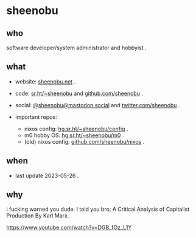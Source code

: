 # sheenobu

<!--
**sheenobu/sheenobu** is a ✨ _special_ ✨ repository because its `README.md` (this file) appears on your GitHub profile.

Here are some ideas to get you started:

- 🔭 I’m currently working on ...
- 🌱 I’m currently learning ...
- 👯 I’m looking to collaborate on ...
- 🤔 I’m looking for help with ...
- 💬 Ask me about ...
- 📫 How to reach me: ...
- 😄 Pronouns: ...
- ⚡ Fun fact: ...
-->

## who 

software developer/system administrator and hobbyist .

## what

- website: <a href="https://sheenobu.net/">sheenobu.net</a> .
- code: <a href="https://sr.ht/~sheenobu">sr.ht/~sheenobu</a> and <a href="https://github.com/sheenobu">github.com/sheenobu</a> .
- social: <a href="https://mastodon.social/@sheenobu">@sheenobu@mastodon.social</a> and <a href="https://twitter.com/sheenobu">twitter.com/sheenobu</a> .

- important repos:
  - nixos config: <a href="https://hg.sr.ht/~sheenobu/config/">hg.sr.ht/~sheenobu/config</a> .
  - m0 hobby OS: <a href="https://hg.sr.ht/~sheenobu/m0">hg.sr.ht/~sheenobu/m0</a> .
  - (old) nixos config: <a href="https://github.com/sheenobu/nixos">github.com/sheenobu/nixos</a> .

## when

- last update 2023-05-26 .

## why

i fucking warned you dude. I told you bro; A Critical Analysis of Capitalist Production By Karl Marx.

https://www.youtube.com/watch?v=DGB_fOz_L1Y
